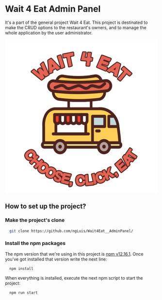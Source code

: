 # Wait 4 Eat Admin Panel
It's a part of the general project Wait 4 Eat. This project is destinated to make the CRUD options to the restaurant's owners, and to manage the whole application by the user administrator.

![GitHub Logo](/src/assets/img/logo/logo.png)

## How to set up the project?

### Make the project's clone

```bash
  git clone https://github.com/ngLuis/Wait4Eat__AdminPanel/
```

### Install the npm packages

The npm version that we're using in this project is [npm v12.16.1](https://nodejs.org/en/blog/release/v12.16.1/).
Once you've got installed that version write the next line:

```bash
  npm install
```

When everything is installed, execute the next npm script to start the project:

```bash
  npm run start  
```
